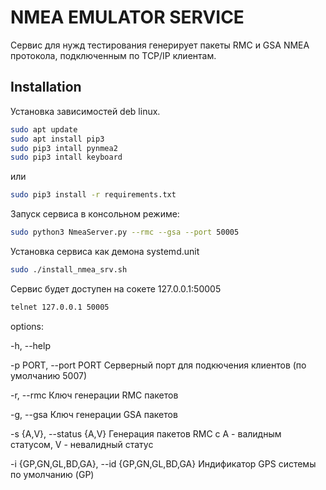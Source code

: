 # NMEA EMULATOR SERVICE

Сервис для нужд тестирования генерирует пакеты RMC и GSA NMEA протокола, подключенным по TCP/IP клиентам.

## Installation

Установка зависимостей deb linux.

```sh
sudo apt update
sudo apt install pip3
sudo pip3 intall pynmea2
sudo pip3 intall keyboard
```
или

```bash
sudo pip3 install -r requirements.txt
```

Запуск сервиса в консольном режиме:

```sh
sudo python3 NmeaServer.py --rmc --gsa --port 50005
```

Установка сервиса как демона systemd.unit

```sh
sudo ./install_nmea_srv.sh
```

Сервис будет доступен на сокете 127.0.0.1:50005

```sh
telnet 127.0.0.1 50005
```

options:  

  -h, --help  

  -p PORT, --port PORT                           Серверный порт для подкючения клиентов (по умолчанию 5007)  

  -r, --rmc                                      Ключ генерации RMC пакетов  

  -g, --gsa                                      Ключ генерации GSA пакетов  

  -s {A,V}, --status {A,V}                       Генерация пакетов RMC c A - валидным статусом, V - невалидный статус  

  -i {GP,GN,GL,BD,GA}, --id {GP,GN,GL,BD,GA}     Индификатор GPS системы по умолчанию (GP)  
